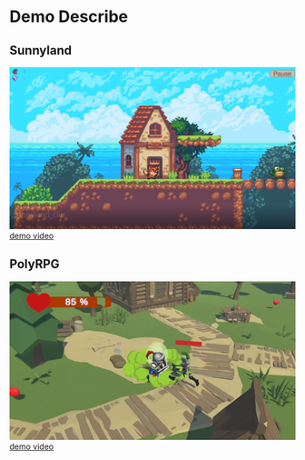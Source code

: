 # Demo Describe

## Sunnyland

![cover](./src/src_sunnyland.png)  
[demo video](https://www.aliyundrive.com/s/6nDbvebr4Nc)  

## PolyRPG

![cover](./src/src_polyrpg.png)  
[demo video](https://www.aliyundrive.com/s/yb6ubNLft3r)  

